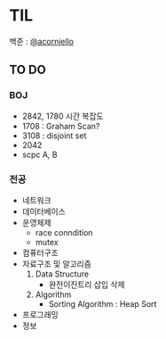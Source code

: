 # TIL
백준 : [@acornjello](https://www.acmicpc.net/user/acornjello)
## TO DO
### BOJ
- 2842, 1780 시간 복잡도
- 1708 : Graham Scan?
- 3108 : disjoint set
- 2042
- scpc A, B

### 전공
- 네트워크
- 데이터베이스
- 운영체제
	+ race conndition
	+ mutex
- 컴퓨터구조
- 자료구조 및 알고리즘
	1. Data Structure
		- 완전이진트리 삽입 삭제
	2. Algorithm
		- Sorting Algorithm : Heap Sort
- 프로그래밍
- 정보
